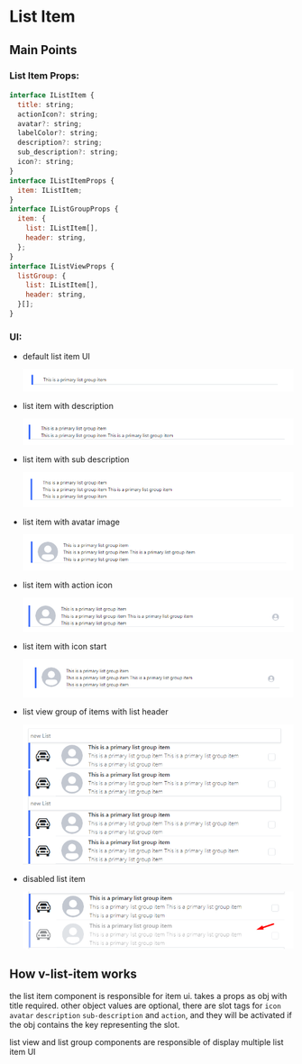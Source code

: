 # List Item

## Main Points

### List Item Props:

```js
interface IListItem {
  title: string;
  actionIcon?: string;
  avatar?: string;
  labelColor?: string;
  description?: string;
  sub_description?: string;
  icon?: string;
}
interface IListItemProps {
  item: IListItem;
}
interface IListGroupProps {
  item: {
    list: IListItem[],
    header: string,
  };
}
interface IListViewProps {
  listGroup: {
    list: IListItem[],
    header: string,
  }[];
}
```

### UI:

- default list item UI

  ![image](../../assets/variation/images/list-item-1.png)

- list item with description

  ![image](../../assets/variation/images/list-item-2.png)

- list item with sub description

  ![image](../../assets/variation/images/list-item-3.png)

- list item with avatar image

  ![image](../../assets/variation/images/list-item-4.png)

- list item with action icon

  ![image](../../assets/variation/images/list-item-5.png)

- list item with icon start

  ![image](../../assets/variation/images/list-item-6.png)

- list view group of items with list header

  ![image](../../assets/variation/images/list-item-7.png)

- disabled list item

  ![image](../../assets/variation/images/list-item-8.png)

## How v-list-item works

the list item component is responsible for item ui.
takes a props as obj with title required.
other object values are optional, there are slot tags for `icon` `avatar` `description` `sub-description` and `action`, and they will be activated if the obj contains the key representing the slot.

list view and list group components are responsible of display multiple list item UI
